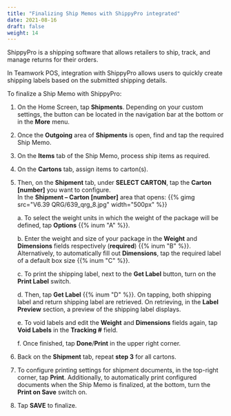 ```yaml
---
title: "Finalizing Ship Memos with ShippyPro integrated"
date: 2021-08-16
draft: false
weight: 14
---
```

ShippyPro is a shipping software that allows retailers to ship, track, and manage returns for their orders.

In Teamwork POS, integration with ShippyPro allows users to quickly create shipping labels based on the submitted shipping details.

To finalize a Ship Memo with ShippyPro:

1. On the Home Screen, tap **Shipments**. Depending on your custom settings, the button can be located in the navigation bar at the bottom or in the **More** menu.

2. Once the **Outgoing** area of **Shipments** is open, find and tap the required Ship Memo.

3. On the **Items** tab of the Ship Memo, process ship items as required.

4. On the **Cartons** tab, assign items to carton(s).

3. Then, on the **Shipment** tab, under **SELECT CARTON**, tap the **Carton [number]** you want to configure.  
In the **Shipment – Carton [number]** area that opens:
{{% gimg src="V6.39 QRG/639_qrg_8.jpg" width="500px" %}}

    a. To select the weight units in which the weight of the package will be defined, tap **Options** {{% inum "A" %}}.

    b. Enter the weight and size of your package in the **Weight** and **Dimensions** fields respectively  (**required**) {{% inum "B" %}}. 
    Alternatively, to automatically fill out **Dimensions**, tap the required label of a default box size {{% inum "C" %}}.

    c. To print the shipping label, next to the **Get Label** button, turn on the **Print Label** switch.

    d. Then, tap **Get Label** {{% inum "D" %}}. On tapping, both shipping label and return shipping label are retrieved. On retrieving, in the **Label Preview** section, a preview of the shipping label displays.

    e. To void labels and edit the **Weight** and **Dimensions** fields again, tap **Void Labels** in the **Tracking \#** field.

    f. Once finished, tap **Done**/**Print** in the upper right corner.

4. Back on the **Shipment** tab, repeat **step 3** for all cartons.

5. To configure printing settings for shipment documents, in the top-right corner, tap **Print**. Additionally, to automatically print configured documents when the Ship Memo is finalized, at the bottom, turn the **Print on Save** switch on.

5. Tap **SAVE** to finalize. 